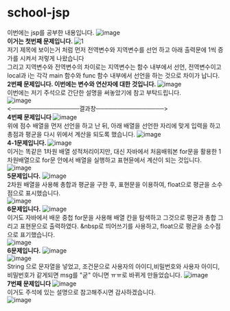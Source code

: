 # school-jsp
이번에는 jsp를 공부한 내용입니다. 
![image](https://user-images.githubusercontent.com/102115231/170399380-f2116cee-0068-4f4c-a60b-973255d65a80.png) <br>
<b>이거는 첫번째 문제입니다. </b>
![1](https://user-images.githubusercontent.com/102115231/170397567-e23edbdc-0b8e-4e71-8faf-390a7ccd134b.JPG) <br>
저기 제목에 보이는거 처럼 먼저 전역변수와 지역변수를 선언 하고 아래 출력문에 1씩 증가를 시켜서 저렇게 나왔습니다 <br>
그리고 지역변수와 전역변수의 차이로는 지역변수는 함수 내부에서 선언, 전역변수이고 local과 i는 각각 main 함수와 func 함수 내부에서 선언을 하는 것으로 차이가 납니다. <br>
<b>2번째 문제입니다. 이번에는 변수와 연산자에 대한 것입니다. </b>
![image](https://user-images.githubusercontent.com/102115231/170399579-f3fa2068-674d-430d-aab1-da45de7f30f2.png) <br>
이번에는 저기 주석으로 간단한 설명을 써놓았기에 참고 부탁드립니다. <br>
![image](https://user-images.githubusercontent.com/102115231/170402785-7b46ffe4-d36d-486d-ad4c-6f04dc616e23.png)
 <br>
<────────────────결과창────────────────> <br>
<b>4번째 문제입니다 </b>
![image](https://user-images.githubusercontent.com/102115231/170402504-996054a6-917f-466e-ae30-c46980a7ab2a.png) <br>
 위에 점수 배열을 먼저 선언을 하고 난 뒤, 아래 배열을 선언한 자리에 맞게 입력을 하고 총점과 평균을 다시 위에서 계산을 되도록 했습니다.
![image](https://user-images.githubusercontent.com/102115231/170402856-4ed8c524-056e-4f30-889e-3095aea4ef95.png) <br>
  <b> 4-1문제입니다. </b>
![image](https://user-images.githubusercontent.com/102115231/170403507-d309953b-7f5b-4905-aa24-79944e128561.png) <br>
 이거는 똑같은 1차원 배열 성적처리이지만, 대신 자바에서 처음배워본 for문을 활용한 1차원배열으로 for문 안에서 배열을 실행하고 표현뮨에서 계산이 되는 것입니다. <br>
  ![image](https://user-images.githubusercontent.com/102115231/170404137-793d8885-5eeb-4886-808e-5f66b5f7b88c.png) <br>
  <b>5문제입니다.</b>
  ![image](https://user-images.githubusercontent.com/102115231/170404443-286f4b0d-71ea-4ab6-9919-12f1ae4cefee.png) <br>
  2차원 배열을 사용해 총합과 평균을 구한 후, 표현문을 이용하여, float으로 평균을 소수점으로 표시했습니다. <br>
  ![image](https://user-images.githubusercontent.com/102115231/170404495-c8f204e3-86ac-4e41-8614-68144310dad7.png) <br>
<b>6문제입니다.</b>
![image](https://user-images.githubusercontent.com/102115231/170404665-99a6cb1e-d4d2-435a-81d9-7d81608904d3.png) <br>
이거도 자바에서 배운 중첩 for문을 사용해 배열 칸을 탐색하고 그것으로 평균과 총합 그리고 표현문으로 출력하였다. &nbsp로 띄어쓰기를 사용하고, float으로 평균을 소수점으로 표기했습니다.<br>
![image](https://user-images.githubusercontent.com/102115231/170404811-de9b8275-8316-47f8-a187-ca7a65bcd608.png)<br>
  <b>6문제입니다.</b>
  ![image](https://user-images.githubusercontent.com/102115231/170405184-6134f675-2829-4e03-a904-87d4213da0cb.png)<br>
  ![image](https://user-images.githubusercontent.com/102115231/170405223-13bb30eb-1044-4b12-8360-8e91757fdf62.png)<br>
  String 으로 문자열을 넣었고, 조건문으로 사용자의 아이디,비밀번호와 사용자 아이디,비밀번호가 같게되면 msg를 "굳"  아니면 ㅠㅠ로 바뀌게 만들었습니다.
  ![image](https://user-images.githubusercontent.com/102115231/170405308-5fc06359-fb39-4599-9955-d6abf71b0862.png) <br>
  <b>7번째 문제입니다 </b>
 ![image](https://user-images.githubusercontent.com/102115231/170406332-bf0435b3-0d71-4a93-ad97-185e68525085.png)  <br>
 이거도 주석에 있는 설명으로 참고해주시면 감사하겠습니다.<br>
 ![image](https://user-images.githubusercontent.com/102115231/170406490-9db1b0dc-2b7a-4c1c-ba77-f02fbb6ac039.png) <br>

  

  
  


  


